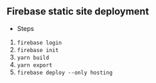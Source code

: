 ## Firebase static site deployment

- Steps
1. `firebase login`
2. `firebase init`
3. `yarn build`
4. `yarn export`
5. `firebase deploy --only hosting`